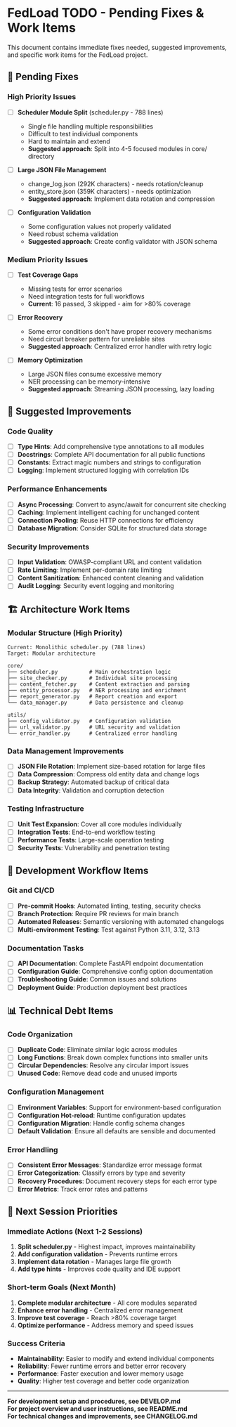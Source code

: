 # FedLoad TODO - Pending Fixes & Work Items

This document contains immediate fixes needed, suggested improvements, and specific work items for the FedLoad project.

## 🚨 Pending Fixes

### High Priority Issues
- [ ] **Scheduler Module Split** (scheduler.py - 788 lines)
  - Single file handling multiple responsibilities
  - Difficult to test individual components
  - Hard to maintain and extend
  - **Suggested approach**: Split into 4-5 focused modules in core/ directory

- [ ] **Large JSON File Management**
  - change_log.json (292K characters) - needs rotation/cleanup
  - entity_store.json (359K characters) - needs optimization
  - **Suggested approach**: Implement data rotation and compression

- [ ] **Configuration Validation**
  - Some configuration values not properly validated
  - Need robust schema validation
  - **Suggested approach**: Create config validator with JSON schema

### Medium Priority Issues
- [ ] **Test Coverage Gaps**
  - Missing tests for error scenarios
  - Need integration tests for full workflows
  - **Current**: 16 passed, 3 skipped - aim for >80% coverage

- [ ] **Error Recovery**
  - Some error conditions don't have proper recovery mechanisms
  - Need circuit breaker pattern for unreliable sites
  - **Suggested approach**: Centralized error handler with retry logic

- [ ] **Memory Optimization**
  - Large JSON files consume excessive memory
  - NER processing can be memory-intensive
  - **Suggested approach**: Streaming JSON processing, lazy loading

## 🔧 Suggested Improvements

### Code Quality
- [ ] **Type Hints**: Add comprehensive type annotations to all modules
- [ ] **Docstrings**: Complete API documentation for all public functions
- [ ] **Constants**: Extract magic numbers and strings to configuration
- [ ] **Logging**: Implement structured logging with correlation IDs

### Performance Enhancements
- [ ] **Async Processing**: Convert to async/await for concurrent site checking
- [ ] **Caching**: Implement intelligent caching for unchanged content
- [ ] **Connection Pooling**: Reuse HTTP connections for efficiency
- [ ] **Database Migration**: Consider SQLite for structured data storage

### Security Improvements
- [ ] **Input Validation**: OWASP-compliant URL and content validation
- [ ] **Rate Limiting**: Implement per-domain rate limiting
- [ ] **Content Sanitization**: Enhanced content cleaning and validation
- [ ] **Audit Logging**: Security event logging and monitoring

## 🏗️ Architecture Work Items

### Modular Structure (High Priority)
```
Current: Monolithic scheduler.py (788 lines)
Target: Modular architecture

core/
├── scheduler.py          # Main orchestration logic
├── site_checker.py       # Individual site processing
├── content_fetcher.py    # Content extraction and parsing
├── entity_processor.py   # NER processing and enrichment
├── report_generator.py   # Report creation and export
└── data_manager.py       # Data persistence and cleanup

utils/
├── config_validator.py   # Configuration validation
├── url_validator.py      # URL security and validation
└── error_handler.py      # Centralized error handling
```

### Data Management Improvements
- [ ] **JSON File Rotation**: Implement size-based rotation for large files
- [ ] **Data Compression**: Compress old entity data and change logs
- [ ] **Backup Strategy**: Automated backup of critical data
- [ ] **Data Integrity**: Validation and corruption detection

### Testing Infrastructure
- [ ] **Unit Test Expansion**: Cover all core modules individually
- [ ] **Integration Tests**: End-to-end workflow testing
- [ ] **Performance Tests**: Large-scale operation testing
- [ ] **Security Tests**: Vulnerability and penetration testing

## 🔄 Development Workflow Items

### Git and CI/CD
- [ ] **Pre-commit Hooks**: Automated linting, testing, security checks
- [ ] **Branch Protection**: Require PR reviews for main branch
- [ ] **Automated Releases**: Semantic versioning with automated changelogs
- [ ] **Multi-environment Testing**: Test against Python 3.11, 3.12, 3.13

### Documentation Tasks
- [ ] **API Documentation**: Complete FastAPI endpoint documentation
- [ ] **Configuration Guide**: Comprehensive config option documentation
- [ ] **Troubleshooting Guide**: Common issues and solutions
- [ ] **Deployment Guide**: Production deployment best practices

## 📊 Technical Debt Items

### Code Organization
- [ ] **Duplicate Code**: Eliminate similar logic across modules
- [ ] **Long Functions**: Break down complex functions into smaller units
- [ ] **Circular Dependencies**: Resolve any circular import issues
- [ ] **Unused Code**: Remove dead code and unused imports

### Configuration Management
- [ ] **Environment Variables**: Support for environment-based configuration
- [ ] **Configuration Hot-reload**: Runtime configuration updates
- [ ] **Configuration Migration**: Handle config schema changes
- [ ] **Default Validation**: Ensure all defaults are sensible and documented

### Error Handling
- [ ] **Consistent Error Messages**: Standardize error message format
- [ ] **Error Categorization**: Classify errors by type and severity
- [ ] **Recovery Procedures**: Document recovery steps for each error type
- [ ] **Error Metrics**: Track error rates and patterns

## 🎯 Next Session Priorities

### Immediate Actions (Next 1-2 Sessions)
1. **Split scheduler.py** - Highest impact, improves maintainability
2. **Add configuration validation** - Prevents runtime errors
3. **Implement data rotation** - Manages large file growth
4. **Add type hints** - Improves code quality and IDE support

### Short-term Goals (Next Month)
1. **Complete modular architecture** - All core modules separated
2. **Enhance error handling** - Centralized error management
3. **Improve test coverage** - Reach >80% coverage target
4. **Optimize performance** - Address memory and speed issues

### Success Criteria
- **Maintainability**: Easier to modify and extend individual components
- **Reliability**: Fewer runtime errors and better error recovery
- **Performance**: Faster execution and lower memory usage
- **Quality**: Higher test coverage and better code organization

---

**For development setup and procedures, see DEVELOP.md**  
**For project overview and user instructions, see README.md**  
**For technical changes and improvements, see CHANGELOG.md**
